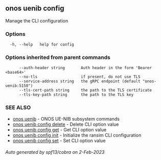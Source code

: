 <!--
SPDX-FileCopyrightText: 2019-present Open Networking Foundation <info@opennetworking.org>

SPDX-License-Identifier: Apache-2.0
-->

## onos uenib config

Manage the CLI configuration

### Options

```
  -h, --help   help for config
```

### Options inherited from parent commands

```
      --auth-header string       Auth header in the form 'Bearer <base64>'
      --no-tls                   if present, do not use TLS
      --service-address string   the gRPC endpoint (default "onos-uenib:5150")
      --tls-cert-path string     the path to the TLS certificate
      --tls-key-path string      the path to the TLS key
```

### SEE ALSO

* [onos uenib](onos_uenib.md)	 - ONOS UE-NIB subsystem commands
* [onos uenib config delete](onos_uenib_config_delete.md)	 - Delete CLI option value
* [onos uenib config get](onos_uenib_config_get.md)	 - Get CLI option value
* [onos uenib config init](onos_uenib_config_init.md)	 - Initialize the ransim CLI configuration
* [onos uenib config set](onos_uenib_config_set.md)	 - Set CLI option value

###### Auto generated by spf13/cobra on 2-Feb-2023
